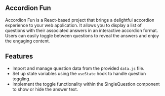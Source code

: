## Accordion Fun

Accordion Fun is a React-based project that brings a delightful accordion experience to your web application. It allows you to display a list of questions with their associated answers in an interactive accordion format. Users can easily toggle between questions to reveal the answers and enjoy the engaging content.

## Features
- Import and manage question data from the provided `data.js` file.
- Set up state variables using the `useState` hook to handle question toggling.
- Implement the toggle functionality within the SingleQuestion component to show or hide the answer text.
